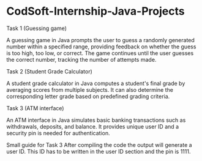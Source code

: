 # CodSoft-Internship-Java-Projects

Task 1 (Guessing game)

A guessing game in Java prompts the user to guess a randomly generated number within a specified range, providing feedback on whether the guess is too high, too low, or correct. The game continues until the user guesses the correct number, tracking the number of attempts made.

Task 2 (Student Grade Calculator)

A student grade calculator in Java computes a student's final grade by averaging scores from multiple subjects. It can also determine the corresponding letter grade based on predefined grading criteria.

Task 3 (ATM interface)

An ATM interface in Java simulates basic banking transactions such as withdrawals, deposits, and balance. It provides unique user ID and a security pin is needed for authentication.

Small guide for Task 3
After compiling the code the output will generate a user ID. This ID has to be written in the user ID section and the pin is 1111.
